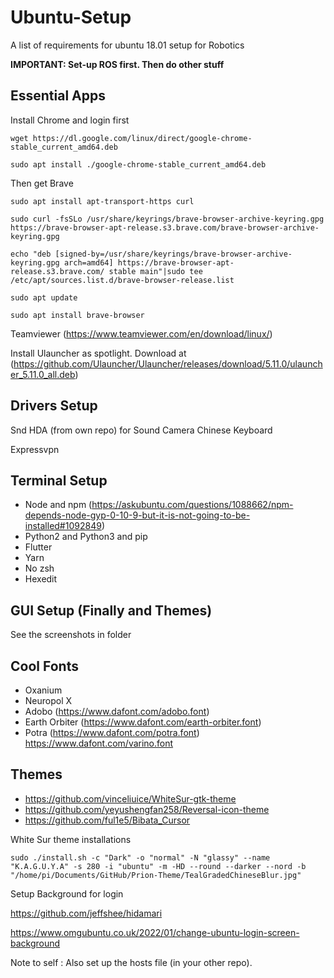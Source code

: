 # Ubuntu-Setup
A list of requirements for ubuntu 18.01 setup for Robotics

**IMPORTANT: Set-up ROS first. Then do other stuff**

## Essential Apps

Install Chrome and login first

```
wget https://dl.google.com/linux/direct/google-chrome-stable_current_amd64.deb

sudo apt install ./google-chrome-stable_current_amd64.deb
```

Then get Brave

```
sudo apt install apt-transport-https curl

sudo curl -fsSLo /usr/share/keyrings/brave-browser-archive-keyring.gpg https://brave-browser-apt-release.s3.brave.com/brave-browser-archive-keyring.gpg

echo "deb [signed-by=/usr/share/keyrings/brave-browser-archive-keyring.gpg arch=amd64] https://brave-browser-apt-release.s3.brave.com/ stable main"|sudo tee /etc/apt/sources.list.d/brave-browser-release.list

sudo apt update

sudo apt install brave-browser

```

Teamviewer
(https://www.teamviewer.com/en/download/linux/)


Install Ulauncher as spotlight. Download at (https://github.com/Ulauncher/Ulauncher/releases/download/5.11.0/ulauncher_5.11.0_all.deb)


## Drivers Setup
Snd HDA (from own repo) for Sound
Camera
Chinese Keyboard

Expressvpn

## Terminal Setup
- Node and npm (https://askubuntu.com/questions/1088662/npm-depends-node-gyp-0-10-9-but-it-is-not-going-to-be-installed#1092849)
- Python2 and Python3 and pip
- Flutter
- Yarn
- No zsh
- Hexedit

## GUI Setup (Finally and Themes)
See the screenshots in folder

## Cool Fonts

- Oxanium
- Neuropol X
- Adobo (https://www.dafont.com/adobo.font)
- Earth Orbiter (https://www.dafont.com/earth-orbiter.font)
- Potra (https://www.dafont.com/potra.font)
https://www.dafont.com/varino.font

## Themes

- https://github.com/vinceliuice/WhiteSur-gtk-theme
- https://github.com/yeyushengfan258/Reversal-icon-theme
- https://github.com/ful1e5/Bibata_Cursor


White Sur theme installations 
 ```
 sudo ./install.sh -c "Dark" -o "normal" -N "glassy" --name "K.A.G.U.Y.A" -s 280 -i "ubuntu" -m -HD --round --darker --nord -b "/home/pi/Documents/GitHub/Prion-Theme/TealGradedChineseBlur.jpg"
  ```
  
  Setup Background for login

  https://github.com/jeffshee/hidamari
  
  https://www.omgubuntu.co.uk/2022/01/change-ubuntu-login-screen-background


Note to self : Also set up the hosts file (in your other repo).
